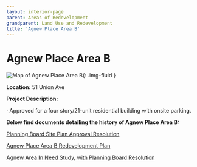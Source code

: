 ```yaml
---
layout: interior-page
parent: Areas of Redevelopment
grandparent: Land Use and Redevelopment
title: 'Agnew Place Area B'
---
```


# Agnew Place Area B

![Map of Agnew Place Area B](agnewbmap.jpg){: .img-fluid }

**Location:** 51 Union Ave

**Project Description:** 

· Approved for a four story/21-unit residential building with onsite parking.

**Below find documents detailing the history of Agnew Place Area B:**

[Planning Board Site Plan Approval Resolution](https://storage.googleapis.com/static.rutherford-nj.com/community-development/agnew-b/51%20Union_%2018%20Rutherford%20LLC%20PB%20reso.pdf)

[Agnew Place Area B Redevelopment Plan](https://storage.googleapis.com/static.rutherford-nj.com/community-development/agnew-b/Redevelopment%20PlanArea%20B.pdf)

[Agnew Area In Need Study, with Planning Board Resolution](https://storage.googleapis.com/static.rutherford-nj.com/community-development/agnew-a/2.16%20Agnew%20Area%20in%20Need%20Study%20with%20Planning%20Board%20reso.pdf)




